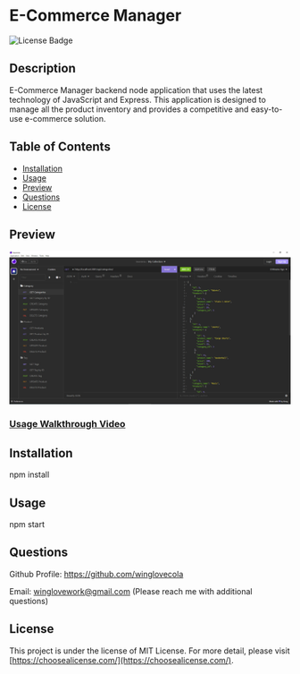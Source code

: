 # E-Commerce Manager
![License Badge](https://img.shields.io/badge/license-MIT%20License-lightgreen)



## Description

E-Commerce Manager backend node application that uses the latest technology of JavaScript and Express. This application is designed to manage all the product inventory and provides a competitive and easy-to-use e-commerce solution.


## Table of Contents

- [Installation](#installation)
- [Usage](#usage)
- [Preview](#preview)
- [Questions](#questions)
- [License](#license)




## Preview

![Screenshot](https://github.com/winglovecola/ecommerce-manager/blob/main/assets/images/screenshot.jpg?raw=true)

### [Usage Walkthrough Video](https://drive.google.com/file/d/1apFRIzPzWoKOqruKprsrdm7RcTRRbK9t/view?usp=share_link)




## Installation

npm install



## Usage

npm start



## Questions

Github Profile: https://github.com/winglovecola

Email: winglovework@gmail.com (Please reach me with additional questions)



## License

This project is under the license of MIT License. For more detail, please visit [https://choosealicense.com/](https://choosealicense.com/).


